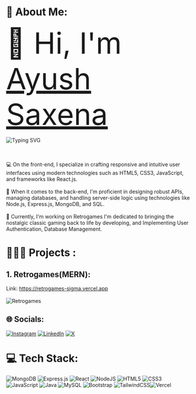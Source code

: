 # 💫 About Me:

<span style="font-size:5rem;">👋 Hi, I'm <a href="https://www.linkedin.com/in/Ayuusaxena/" target="_blank"> Ayush Saxena </a></span>
<p > <img src="https://readme-typing-svg.demolab.com?font=Fira+Code&pause=1000&random=false&width=435&lines=Full+Stack+Developer+%3A)" alt="Typing SVG" /></p>

<br><br>💻 On the front-end, I specialize in crafting responsive and intuitive user interfaces using modern technologies such as HTML5, CSS3, JavaScript, and frameworks like React.js.<br><br>🚀 When it comes to the back-end, I'm proficient in designing robust APIs, managing databases, and handling server-side logic using technologies like Node.js, Express.js, MongoDB, and SQL.<br><br>🌱 Currently, I'm working on Retrogames I'm dedicated to bringing the nostalgic classic gaming back to life by developing, and Implementing User Authentication, Database Management.

# 🧑🏻‍💻 Projects :

## 1. Retrogames(MERN):<br>
Link: https://retrogames-sigma.vercel.app<br><br>
![Retrogames](Img/Retrogames.gif)

## 🌐 Socials:
[![Instagram](https://img.shields.io/badge/Instagram-%23E4405F.svg?logo=Instagram&logoColor=white)](https://instagram.com/_ayushsaxena) [![LinkedIn](https://img.shields.io/badge/LinkedIn-%230077B5.svg?logo=linkedin&logoColor=white)](https://linkedin.com/in/Ayuusaxena) [![X](https://img.shields.io/badge/X-black.svg?logo=X&logoColor=white)](https://x.com/_ayushsaxena) 

# 💻 Tech Stack:
![MongoDB](https://img.shields.io/badge/MongoDB-%234ea94b.svg?style=for-the-badge&logo=mongodb&logoColor=white) ![Express.js](https://img.shields.io/badge/express.js-%23404d59.svg?style=for-the-badge&logo=express&logoColor=%2361DAFB) ![React](https://img.shields.io/badge/react-%2320232a.svg?style=for-the-badge&logo=react&logoColor=%2361DAFB) ![NodeJS](https://img.shields.io/badge/node.js-6DA55F?style=for-the-badge&logo=node.js&logoColor=white) ![HTML5](https://img.shields.io/badge/html5-%23E34F26.svg?style=for-the-badge&logo=html5&logoColor=white) ![CSS3](https://img.shields.io/badge/css3-%231572B6.svg?style=for-the-badge&logo=css3&logoColor=white)  ![JavaScript](https://img.shields.io/badge/javascript-%23323330.svg?style=for-the-badge&logo=javascript&logoColor=%23F7DF1E) ![Java](https://img.shields.io/badge/java-%23ED8B00.svg?style=for-the-badge&logo=openjdk&logoColor=white)   ![MySQL](https://img.shields.io/badge/mysql-%2300000f.svg?style=for-the-badge&logo=mysql&logoColor=white) ![Bootstrap](https://img.shields.io/badge/bootstrap-%238511FA.svg?style=for-the-badge&logo=bootstrap&logoColor=white) ![TailwindCSS](https://img.shields.io/badge/tailwindcss-%2338B2AC.svg?style=for-the-badge&logo=tailwind-css&logoColor=white)![Vercel](https://img.shields.io/badge/vercel-%23000000.svg?style=for-the-badge&logo=vercel&logoColor=white)

<!-- # 📊 GitHub Stats:
![](https://github-readme-stats.vercel.app/api?username=AyuuSaxena&theme=default&hide_border=false&include_all_commits=false&count_private=false)<br/>
![](https://github-readme-streak-stats.herokuapp.com/?user=AyuuSaxena&theme=default&hide_border=false)<br/>
![](https://github-readme-stats.vercel.app/api/top-langs/?username=AyuuSaxena&theme=default&hide_border=false&include_all_commits=false&count_private=false&layout=compact)

## 🏆 GitHub Trophies
![](https://github-profile-trophy.vercel.app/?username=AyuuSaxena&theme=onedark&no-frame=false&no-bg=true&margin-w=4) -->

<!-- Proudly created with GPRM ( https://gprm.itsvg.in ) -->
